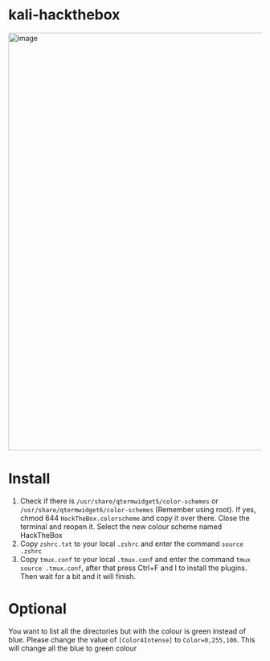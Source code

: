 # kali-hackthebox

<img width="1901" height="831" alt="image" src="https://github.com/user-attachments/assets/702c1c3c-834a-4d3e-822f-d687833b9bf7" />

# Install
1. Check if there is `/usr/share/qtermwidget5/color-schemes` or `/usr/share/qtermwidget6/color-schemes` (Remember using root). If yes, chmod 644 `HackTheBox.colorscheme` and copy it over there. Close the terminal and reopen it. Select the new colour scheme named HackTheBox
2. Copy `zshrc.txt` to your local `.zshrc` and enter the command `source .zshrc`
3. Copy `tmux.conf` to your local `.tmux.conf` and enter the command `tmux source .tmux.conf`, after that press Ctrl+F and I to install the plugins. Then wait for a bit and it will finish. 

# Optional
You want to list all the directories but with the colour is green instead of blue. Please change the value of `[Color4Intense]` to `Color=0,255,106`. This will change all the blue to green colour
